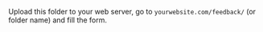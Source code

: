Upload this folder to your web server, go to `yourwebsite.com/feedback/` (or folder name) and fill the form. 